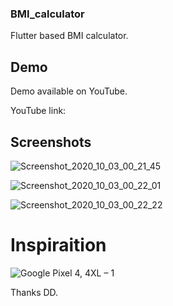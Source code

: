 ### BMI_calculator

Flutter based BMI calculator.

## Demo

Demo available on YouTube.

YouTube link:

## Screenshots 

![Screenshot_2020_10_03_00_21_45](https://user-images.githubusercontent.com/54774962/94986116-9857ba80-0579-11eb-9b1d-2f484dd383e7.jpg)

![Screenshot_2020_10_03_00_22_01](https://user-images.githubusercontent.com/54774962/94986119-9aba1480-0579-11eb-9c07-6a06dd9a91ed.jpg)

![Screenshot_2020_10_03_00_22_22](https://user-images.githubusercontent.com/54774962/94986122-9e4d9b80-0579-11eb-802d-088312542a4e.jpg)

# Inspiraition

![Google Pixel 4, 4XL – 1](https://user-images.githubusercontent.com/54774962/94986177-2af85980-057a-11eb-93dc-87750993790b.png)

Thanks DD.


